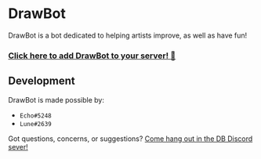 # DrawBot

DrawBot is a bot dedicated to helping artists improve, as well as have fun!

### **[Click here to add DrawBot to your server! :art:](https://discordapp.com/oauth2/authorize?client_id=186636037001445377&scope=bot)**

## Development

DrawBot is made possible by:

- `Echo#5248`
- `Lune#2639`

Got questions, concerns, or suggestions? [Come hang out in the DB Discord sever!](https://discord.gg/u3a2Ck9)
